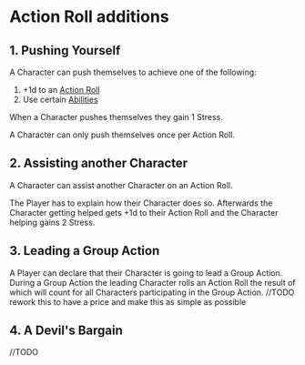 # Action Roll additions

## 1. Pushing Yourself

A Character can push themselves to achieve one of the following:

1. +1d to an [Action Roll](action-roll.md)
2. Use certain [Abilities](abilities.md)

When a Character pushes themselves they gain 1 Stress.

A Character can only push themselves once per Action Roll.

## 2. Assisting another Character

A Character can assist another Character on an Action Roll.

The Player has to explain how their Character does so. Afterwards the Character getting helped gets +1d to their Action Roll and the Character helping gains 2 Stress.

## 3. Leading a Group Action

A Player can declare that their Character is going to lead a Group Action. During a Group Action the leading Character rolls an Action Roll the result of which will count for all Characters participating in the Group Action.
//TODO rework this to have a price and make this as simple as possible

## 4. A Devil's Bargain

//TODO
